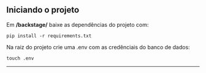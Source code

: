 ## Iniciando o projeto

Em **/backstage/** baixe as dependências do projeto com:

``
pip install -r requirements.txt
``

Na raiz do projeto crie uma .env com as credênciais do banco de dados:

`touch .env` 

---

